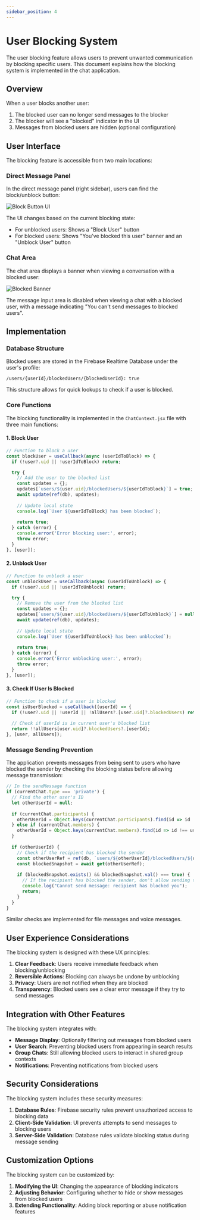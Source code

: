 ```yaml
---
sidebar_position: 4
---
```


# User Blocking System

The user blocking feature allows users to prevent unwanted communication by blocking specific users. This document explains how the blocking system is implemented in the chat application.

## Overview

When a user blocks another user:

1. The blocked user can no longer send messages to the blocker
2. The blocker will see a "blocked" indicator in the UI
3. Messages from blocked users are hidden (optional configuration)

## User Interface

The blocking feature is accessible from two main locations:

### Direct Message Panel

In the direct message panel (right sidebar), users can find the block/unblock button:

![Block Button UI](/img/block-button-ui.png)

The UI changes based on the current blocking state:
- For unblocked users: Shows a "Block User" button
- For blocked users: Shows "You've blocked this user" banner and an "Unblock User" button

### Chat Area

The chat area displays a banner when viewing a conversation with a blocked user:

![Blocked Banner](/img/blocked-banner.png)

The message input area is disabled when viewing a chat with a blocked user, with a message indicating "You can't send messages to blocked users".

## Implementation

### Database Structure

Blocked users are stored in the Firebase Realtime Database under the user's profile:

```
/users/{userId}/blockedUsers/{blockedUserId}: true
```

This structure allows for quick lookups to check if a user is blocked.

### Core Functions

The blocking functionality is implemented in the `ChatContext.jsx` file with three main functions:

#### 1. Block User

```jsx
// Function to block a user
const blockUser = useCallback(async (userIdToBlock) => {
  if (!user?.uid || !userIdToBlock) return;

  try {
    // Add the user to the blocked list
    const updates = {};
    updates[`users/${user.uid}/blockedUsers/${userIdToBlock}`] = true;
    await update(ref(db), updates);
    
    // Update local state
    console.log(`User ${userIdToBlock} has been blocked`);
    
    return true;
  } catch (error) {
    console.error('Error blocking user:', error);
    throw error;
  }
}, [user]);
```

#### 2. Unblock User

```jsx
// Function to unblock a user
const unblockUser = useCallback(async (userIdToUnblock) => {
  if (!user?.uid || !userIdToUnblock) return;

  try {
    // Remove the user from the blocked list
    const updates = {};
    updates[`users/${user.uid}/blockedUsers/${userIdToUnblock}`] = null;
    await update(ref(db), updates);
    
    // Update local state
    console.log(`User ${userIdToUnblock} has been unblocked`);
    
    return true;
  } catch (error) {
    console.error('Error unblocking user:', error);
    throw error;
  }
}, [user]);
```

#### 3. Check If User Is Blocked

```jsx
// Function to check if a user is blocked
const isUserBlocked = useCallback((userId) => {
  if (!user?.uid || !userId || !allUsers?.[user.uid]?.blockedUsers) return false;
  
  // Check if userId is in current user's blocked list
  return !!allUsers[user.uid]?.blockedUsers?.[userId];
}, [user, allUsers]);
```

### Message Sending Prevention

The application prevents messages from being sent to users who have blocked the sender by checking the blocking status before allowing message transmission:

```jsx
// In the sendMessage function
if (currentChat.type === 'private') {
  // Find the other user's ID
  let otherUserId = null;
  
  if (currentChat.participants) {
    otherUserId = Object.keys(currentChat.participants).find(id => id !== user.uid);
  } else if (currentChat.members) {
    otherUserId = Object.keys(currentChat.members).find(id => id !== user.uid);
  }
  
  if (otherUserId) {
    // Check if the recipient has blocked the sender
    const otherUserRef = ref(db, `users/${otherUserId}/blockedUsers/${user.uid}`);
    const blockedSnapshot = await get(otherUserRef);
    
    if (blockedSnapshot.exists() && blockedSnapshot.val() === true) {
      // If the recipient has blocked the sender, don't allow sending the message
      console.log("Cannot send message: recipient has blocked you");
      return;
    }
  }
}
```

Similar checks are implemented for file messages and voice messages.

## User Experience Considerations

The blocking system is designed with these UX principles:

1. **Clear Feedback**: Users receive immediate feedback when blocking/unblocking
2. **Reversible Actions**: Blocking can always be undone by unblocking
3. **Privacy**: Users are not notified when they are blocked
4. **Transparency**: Blocked users see a clear error message if they try to send messages

## Integration with Other Features

The blocking system integrates with:

- **Message Display**: Optionally filtering out messages from blocked users
- **User Search**: Preventing blocked users from appearing in search results
- **Group Chats**: Still allowing blocked users to interact in shared group contexts
- **Notifications**: Preventing notifications from blocked users

## Security Considerations

The blocking system includes these security measures:

1. **Database Rules**: Firebase security rules prevent unauthorized access to blocking data
2. **Client-Side Validation**: UI prevents attempts to send messages to blocking users
3. **Server-Side Validation**: Database rules validate blocking status during message sending

## Customization Options

The blocking system can be customized by:

1. **Modifying the UI**: Changing the appearance of blocking indicators
2. **Adjusting Behavior**: Configuring whether to hide or show messages from blocked users
3. **Extending Functionality**: Adding block reporting or abuse notification features 